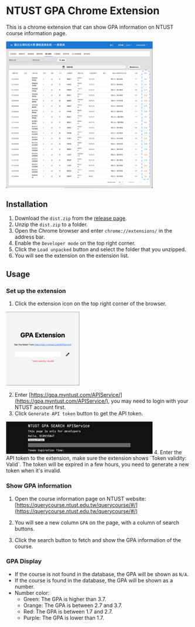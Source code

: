 # NTUST GPA Chrome Extension
This is a chrome extension that can show GPA information on NTUST course information page.

<img src="readme_images/show.png" alt="NTUST GPA Chrome Extension" width="400">

## Installation
1. Download the `dist.zip` from the [release page](https://github.com/chengpong1127/GPA-Extension/releases).
2. Unzip the `dist.zip` to a folder.
3. Open the Chrome browser and enter `chrome://extensions/` in the address bar.
4. Enable the `Developer mode` on the top right corner.
5. Click the `Load unpacked` button and select the folder that you unzipped.
6. You will see the extension on the extension list.
## Usage
### Set up the extension
1. Click the extension icon on the top right corner of the browser.

<img src="readme_images/extension.png" alt="NTUST GPA Chrome Extension" width="200">

2. Enter [https://gpa.myntust.com/APIService/](https://gpa.myntust.com/APIService/), you may need to login with your NTUST account first.
3. Click `Generate API token` button to get the API token.
<img src="readme_images/myntust.png" alt="NTUST GPA Chrome Extension" width="400">
4. Enter the API token to the extension, make sure the extension shows `Token validity: Valid`. The token will be expired in a few hours, you need to generate a new token when it's invalid.
   
### Show GPA information
1. Open the course information page on NTUST website: [https://querycourse.ntust.edu.tw/querycourse/#/](https://querycourse.ntust.edu.tw/querycourse/#/)
   
2. You will see a new column `GPA` on the page, with a column of search buttons.
3. Click the search button to fetch and show the GPA information of the course. 
### GPA Display
- If the course is not found in the database, the GPA will be shown as `N/A`.
- If the course is found in the database, the GPA will be shown as a number.
- Number color:
  - Green: The GPA is higher than 3.7.
  - Orange: The GPA is between 2.7 and 3.7.
  - Red: The GPA is between 1.7 and 2.7.
  - Purple: The GPA is lower than 1.7.
